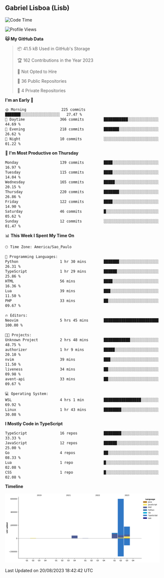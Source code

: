 ## Gabriel Lisboa (Lisb)

<!--START_SECTION:waka-->
![Code Time](http://img.shields.io/badge/Code%20Time-136%20hrs%2011%20mins-blue)

![Profile Views](http://img.shields.io/badge/Profile%20Views-4-blue)

**🐱 My GitHub Data** 

> 📦 41.5 kB Used in GitHub's Storage 
 > 
> 🏆 162 Contributions in the Year 2023
 > 
> 🚫 Not Opted to Hire
 > 
> 📜 36 Public Repositories 
 > 
> 🔑 4 Private Repositories 
 > 
**I'm an Early 🐤** 

```text
🌞 Morning                225 commits         ███████░░░░░░░░░░░░░░░░░░   27.47 % 
🌆 Daytime                366 commits         ███████████░░░░░░░░░░░░░░   44.69 % 
🌃 Evening                218 commits         ███████░░░░░░░░░░░░░░░░░░   26.62 % 
🌙 Night                  10 commits          ░░░░░░░░░░░░░░░░░░░░░░░░░   01.22 % 
```
📅 **I'm Most Productive on Thursday** 

```text
Monday                   139 commits         ████░░░░░░░░░░░░░░░░░░░░░   16.97 % 
Tuesday                  115 commits         ████░░░░░░░░░░░░░░░░░░░░░   14.04 % 
Wednesday                165 commits         █████░░░░░░░░░░░░░░░░░░░░   20.15 % 
Thursday                 220 commits         ███████░░░░░░░░░░░░░░░░░░   26.86 % 
Friday                   122 commits         ████░░░░░░░░░░░░░░░░░░░░░   14.90 % 
Saturday                 46 commits          █░░░░░░░░░░░░░░░░░░░░░░░░   05.62 % 
Sunday                   12 commits          ░░░░░░░░░░░░░░░░░░░░░░░░░   01.47 % 
```


📊 **This Week I Spent My Time On** 

```text
🕑︎ Time Zone: America/Sao_Paulo

💬 Programming Languages: 
Python                   1 hr 30 mins        ███████░░░░░░░░░░░░░░░░░░   26.31 % 
TypeScript               1 hr 29 mins        ██████░░░░░░░░░░░░░░░░░░░   25.86 % 
HTML                     56 mins             ████░░░░░░░░░░░░░░░░░░░░░   16.36 % 
Lua                      39 mins             ███░░░░░░░░░░░░░░░░░░░░░░   11.50 % 
PHP                      33 mins             ██░░░░░░░░░░░░░░░░░░░░░░░   09.67 % 

🔥 Editors: 
Neovim                   5 hrs 45 mins       █████████████████████████   100.00 % 

🐱‍💻 Projects: 
Unknown Project          2 hrs 48 mins       ████████████░░░░░░░░░░░░░   48.75 % 
authorizer               1 hr 9 mins         █████░░░░░░░░░░░░░░░░░░░░   20.10 % 
nvim                     39 mins             ███░░░░░░░░░░░░░░░░░░░░░░   11.50 % 
liveness                 34 mins             ██░░░░░░░░░░░░░░░░░░░░░░░   09.98 % 
avent-api                33 mins             ██░░░░░░░░░░░░░░░░░░░░░░░   09.67 % 

💻 Operating System: 
WSL                      4 hrs 1 min         █████████████████░░░░░░░░   69.92 % 
Linux                    1 hr 43 mins        ████████░░░░░░░░░░░░░░░░░   30.08 % 
```

**I Mostly Code in TypeScript** 

```text
TypeScript               16 repos            ████████░░░░░░░░░░░░░░░░░   33.33 % 
JavaScript               12 repos            ██████░░░░░░░░░░░░░░░░░░░   25.00 % 
Go                       4 repos             ██░░░░░░░░░░░░░░░░░░░░░░░   08.33 % 
Lua                      1 repo              █░░░░░░░░░░░░░░░░░░░░░░░░   02.08 % 
CSS                      1 repo              █░░░░░░░░░░░░░░░░░░░░░░░░   02.08 % 
```



**Timeline**

![Lines of Code chart](https://raw.githubusercontent.com/tenlisboa/tenlisboa/main/assets/bar_graph.png)


 Last Updated on 20/08/2023 18:42:42 UTC
<!--END_SECTION:waka-->
